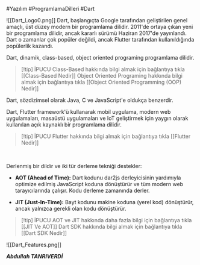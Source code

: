 #Yazılım #ProgramlamaDilleri #Dart 

![[Dart_Logo0.png]]
Dart, başlangıçta Google tarafından geliştirilen genel amaçlı, üst düzey modern bir programlama dilidir. 2011'de ortaya çıkan yeni bir programlama dilidir, ancak kararlı sürümü  Haziran 2017'de yayınlandı. Dart o zamanlar çok popüler değildi, ancak Flutter tarafından kullanıldığında popülerlik kazandı.

Dart, dinamik, class-based, object oriented programing programlama dilidir. 

>[!tip] İPUCU
> Class-Based hakkında  bilgi almak için bağlantıya tıkla [[Class-Based Nedir]]
> Object Oriented Programing hakkında bilgi almak için bağlantıya tıkla [[Object Oriented Programming (OOP) Nedir]]

Dart, sözdizimsel olarak Java, C ve JavaScript'e oldukça benzerdir.

Dart, Flutter framework'ü kullanarak mobil uygulama, modern web uygulamaları, masaüstü uygulamaları ve IoT geliştirmek için yaygın olarak kullanılan açık kaynaklı bir programlama dilidir. 

>[!tip] İPUCU
>Flutter hakkında bilgi almak için bağlantıya tıkla [[Flutter Nedir]]

<br>

Derlenmiş bir dildir ve iki tür derleme tekniği destekler:

- **AOT (Ahead of Time):**  Dart kodunu dar2js derleyicisinin yardımıyla optimize edilmiş JavaScript koduna dönüştürür ve tüm modern web tarayıcılarında çalışır. Kodu derleme zamanında derler.

- **JIT (Just-In-Time):**  Bayt kodunu makine koduna (yerel kod) dönüştürür, ancak yalnızca gerekli olan kodu dönüştürür.

>[!tip] İPUCU
>AOT ve JIT hakkında daha fazla bilgi için bağlantıya tıkla [[JIT Ve AOT]]
>Dart SDK hakkında bilgi almak için bağlantıya tıkla [[Dart SDK Nedir]]

![[Dart_Features.png]]

***Abdullah TANRIVERDİ***